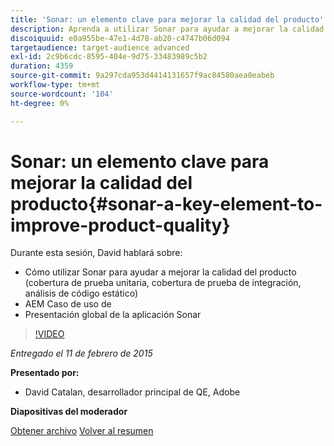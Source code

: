 ```yaml
---
title: 'Sonar: un elemento clave para mejorar la calidad del producto'
description: Aprenda a utilizar Sonar para ayudar a mejorar la calidad del producto, incluida la cobertura de pruebas unitarias, la cobertura de pruebas de integración y el análisis de código estático. AEM Además, obtenga información sobre el caso de uso de la aplicación Sonar y obtenga una presentación global de preguntas y respuestas de la aplicación Sonar.
discoiquuid: e0a955be-47e1-4d78-ab20-c4747b06d094
targetaudience: target-audience advanced
exl-id: 2c9b6cdc-8595-404e-9d75-33483989c5b2
duration: 4359
source-git-commit: 9a297cda953d4414131657f9ac84580aea0eabeb
workflow-type: tm+mt
source-wordcount: '104'
ht-degree: 0%

---
```


# Sonar: un elemento clave para mejorar la calidad del producto{#sonar-a-key-element-to-improve-product-quality}

Durante esta sesión, David hablará sobre:

* Cómo utilizar Sonar para ayudar a mejorar la calidad del producto (cobertura de prueba unitaria, cobertura de prueba de integración, análisis de código estático)
* AEM Caso de uso de
* Presentación global de la aplicación Sonar

>[!VIDEO](https://video.tv.adobe.com/v/19379/?quality=9)

*Entregado el 11 de febrero de 2015*

**Presentado por:**

* David Catalan, desarrollador principal de QE, Adobe

**Diapositivas del moderador**

[Obtener archivo](assets/cq-gems-on-aem-sonarqube-2015-02.pdf)
[Volver al resumen](https://helpx.adobe.com/experience-manager/kt/eseminars/gems/aem-index.html)
